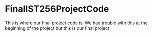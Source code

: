 # FinalIST256ProjectCode
This is where our final project code is. We had trouble with this at the beginning of the project but this is our final project
